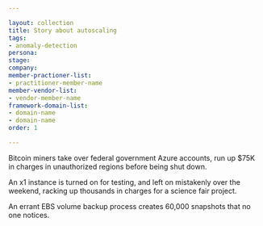 ```yaml
---

layout: collection
title: Story about autoscaling
tags:
- anomaly-detection
persona:
stage:
company:
member-practioner-list:
- practitioner-member-name
member-vendor-list:
- vendor-member-name
framework-domain-list:
- domain-name
- domain-name
order: 1

---
```


Bitcoin miners take over federal government Azure accounts, run up $75K in charges in unauthorized regions before being shut down.

An x1 instance is turned on for testing, and left on mistakenly over the weekend, racking up thousands in charges for a science fair project.

An errant EBS volume backup process creates 60,000 snapshots that no one notices.
